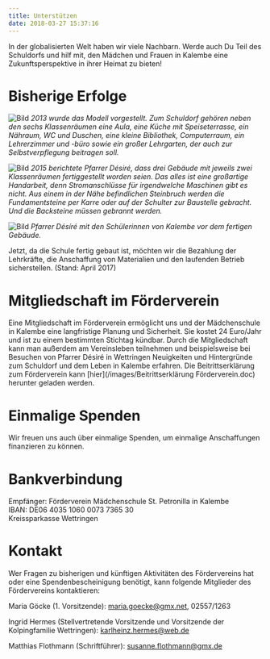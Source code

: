 ```yaml
---
title: Unterstützen
date: 2018-03-27 15:37:16
---
```


In der globalisierten Welt haben wir viele Nachbarn. Werde auch Du Teil des Schuldorfs und hilf mit, den Mädchen und Frauen in Kalembe eine Zukunftsperspektive in ihrer Heimat zu bieten! 

# Bisherige Erfolge

![Bild](/images/Vorstellung_Schulmodell.jpeg)
*2013 wurde das Modell vorgestellt. Zum Schuldorf gehören neben den sechs Klassenräumen eine Aula, eine Küche mit Speiseterrasse, ein Nähraum, WC und Duschen, eine kleine Bibliothek, Computerraum, ein Lehrerzimmer und -büro sowie ein großer Lehrgarten, der auch zur Selbstverpflegung beitragen soll.*

![Bild](/images/Schulbau.png)
*2015 berichtete Pfarrer Désiré, dass drei Gebäude mit jeweils zwei Klassenräumen fertiggestellt worden seien. Das alles ist eine großartige Handarbeit, denn Stromanschlüsse für irgendwelche Maschinen gibt es nicht. Aus einem in der Nähe befindlichen Steinbruch werden die Fundamentsteine per Karre oder auf der Schulter zur Baustelle gebracht. Und die Backsteine müssen gebrannt werden.*

![Bild](/images/Desire_Schülerinnen.png)
*Pfarrer Désíré mit den Schülerinnen von Kalembe vor dem fertigen Gebäude.* 

Jetzt, da die Schule fertig gebaut ist, möchten wir die Bezahlung der Lehrkräfte, die Anschaffung von Materialien und den laufenden Betrieb sicherstellen. (Stand: April 2017)

# Mitgliedschaft im Förderverein

Eine Mitgliedschaft im Förderverein ermöglicht uns und der Mädchenschule in Kalembe eine langfristige Planung und Sicherheit. Sie kostet 24 Euro/Jahr und ist zu einem bestimmten Stichtag kündbar. Durch die Mitgliedschaft kann man außerdem am Vereinsleben teilnehmen und beispielsweise bei Besuchen von Pfarrer Désiré in Wettringen Neuigkeiten und Hintergründe zum Schuldorf und dem Leben in Kalembe erfahren. Die Beitrittserklärung zum Förderverein kann [hier](/images/Beitrittserklärung Förderverein.doc) herunter geladen werden.

# Einmalige Spenden

Wir freuen uns auch über einmalige Spenden, um einmalige Anschaffungen finanzieren zu können.

# Bankverbindung

Empfänger: Förderverein Mädchenschule St. Petronilla in Kalembe  
IBAN: DE06 4035 1060 0073 7365 30  
Kreissparkasse Wettringen  

# Kontakt

Wer Fragen zu bisherigen und künftigen Aktivitäten des Fördervereins hat oder eine Spendenbescheinigung benötigt, kann folgende Mitglieder des Fördervereins kontaktieren:

Maria Göcke (1. Vorsitzende): maria.goecke@gmx.net, 02557/1263

Ingrid Hermes (Stellvertretende Vorsitzende und Vorsitzende der Kolpingfamilie Wettringen): karlheinz.hermes@web.de

Matthias Flothmann (Schriftführer): susanne.flothmann@gmx.de

